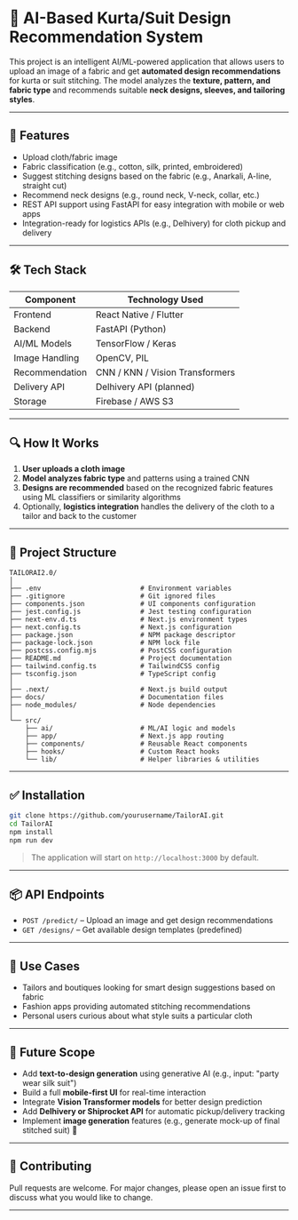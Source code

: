 # 👗 AI-Based Kurta/Suit Design Recommendation System

This project is an intelligent AI/ML-powered application that allows users to upload an image of a fabric and get **automated design recommendations** for kurta or suit stitching. The model analyzes the **texture, pattern, and fabric type** and recommends suitable **neck designs, sleeves, and tailoring styles**.

---

## 📌 Features

- Upload cloth/fabric image
- Fabric classification (e.g., cotton, silk, printed, embroidered)
- Suggest stitching designs based on the fabric (e.g., Anarkali, A-line, straight cut)
- Recommend neck designs (e.g., round neck, V-neck, collar, etc.)
- REST API support using FastAPI for easy integration with mobile or web apps
- Integration-ready for logistics APIs (e.g., Delhivery) for cloth pickup and delivery

---

## 🛠 Tech Stack

| Component      | Technology Used           |
|----------------|---------------------------|
| Frontend       | React Native / Flutter     |
| Backend        | FastAPI (Python)           |
| AI/ML Models   | TensorFlow / Keras         |
| Image Handling | OpenCV, PIL                |
| Recommendation | CNN / KNN / Vision Transformers |
| Delivery API   | Delhivery API (planned)    |
| Storage        | Firebase / AWS S3          |

---

## 🔍 How It Works

1. **User uploads a cloth image**
2. **Model analyzes fabric type** and patterns using a trained CNN
3. **Designs are recommended** based on the recognized fabric features using ML classifiers or similarity algorithms
4. Optionally, **logistics integration** handles the delivery of the cloth to a tailor and back to the customer

---

## 📂 Project Structure

```
TAILORAI2.0/
│
├── .env                         # Environment variables
├── .gitignore                   # Git ignored files
├── components.json              # UI components configuration
├── jest.config.js               # Jest testing configuration
├── next-env.d.ts                # Next.js environment types
├── next.config.ts               # Next.js configuration
├── package.json                 # NPM package descriptor
├── package-lock.json            # NPM lock file
├── postcss.config.mjs           # PostCSS configuration
├── README.md                    # Project documentation
├── tailwind.config.ts           # TailwindCSS config
├── tsconfig.json                # TypeScript config
│
├── .next/                       # Next.js build output
├── docs/                        # Documentation files
├── node_modules/                # Node dependencies
│
└── src/
    ├── ai/                      # ML/AI logic and models
    ├── app/                     # Next.js app routing
    ├── components/              # Reusable React components
    ├── hooks/                   # Custom React hooks
    └── lib/                     # Helper libraries & utilities
```
---

## ✅ Installation

```bash
git clone https://github.com/yourusername/TailorAI.git
cd TailorAI
npm install
npm run dev
```

> The application will start on `http://localhost:3000` by default.

---

## 📦 API Endpoints

- `POST /predict/` – Upload an image and get design recommendations  
- `GET /designs/` – Get available design templates (predefined)

---

## 🎯 Use Cases

- Tailors and boutiques looking for smart design suggestions based on fabric
- Fashion apps providing automated stitching recommendations
- Personal users curious about what style suits a particular cloth

---

## 🚀 Future Scope

- Add **text-to-design generation** using generative AI (e.g., input: "party wear silk suit")
- Build a full **mobile-first UI** for real-time interaction
- Integrate **Vision Transformer models** for better design prediction
- Add **Delhivery or Shiprocket API** for automatic pickup/delivery tracking
- Implement **image generation** features (e.g., generate mock-up of final stitched suit) 🎨

---

## 🤝 Contributing

Pull requests are welcome. For major changes, please open an issue first to discuss what you would like to change.

---

